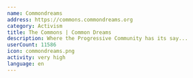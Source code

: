 ```yaml
---
name: Commondreams
address: https://commons.commondreams.org
category: Activism
title: The Commons | Common Dreams
description: Where the Progressive Community has its say...
userCount: 11586
icon: commondreams.png
activity: very high
language: en
---
```

